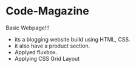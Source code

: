 # Code-Magazine

Basic Webpage!!!

- its a blogging website build using HTML, CSS.
- it also have a product section.
- Applyed fluxbox.
- Applying CSS Grid Layout
